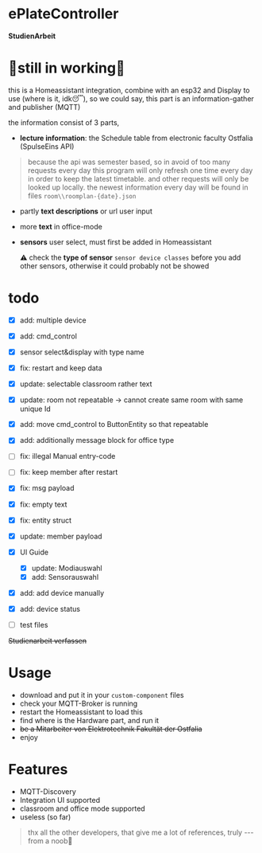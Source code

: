 # ePlateController

**StudienArbeit**

# 🚧still in working🚧

this is a Homeassistant integration, combine with an esp32 and Display to use (where is it, idk😴), so we could say, this part is an information-gather and publisher (MQTT)

the information consist of 3 parts, 
- **lecture information**: the Schedule table from electronic faculty Ostfalia (SpulseEins API)
> because the api was semester based, so in avoid of too many requests every day this program will only refresh one time every day in order to keep the latest timetable. and other requests will only be looked up locally. the newest information every day will be found in files `room\\roomplan-{date}.json`
- partly **text descriptions** or url
  user input

- more **text** in office-mode

- **sensors**
  user select, must first be added in Homeassistant

  ⚠ check the **type of sensor** `sensor device classes` before you add other sensors, otherwise it could  probably not be showed

# todo

- [x] add: multiple device
- [x] add: cmd_control
- [x] sensor select&display with type name
- [x] fix: restart and keep data
- [x] update: selectable classroom rather text
- [x] update: room not repeatable -> cannot create same room with same unique Id
- [x] add: move cmd_control to ButtonEntity so that repeatable 
- [x] add: additionally message block for office type 
- [ ] fix: illegal Manual entry-code 
- [ ] fix: keep member after restart
- [x] fix: msg payload

- [x] fix: empty text
- [x] fix: entity struct
- [x] update: member payload
- [x] UI Guide
  - [x] update: Modiauswahl 
  - [x] add: Sensorauswahl

- [x] add: add device manually
- [x] add: device status
- [ ] test files

~~Studienarbeit verfassen~~


# Usage
- download and put it in your `custom-component` files
- check your MQTT-Broker is running
- restart the Homeassistant to load this
- find where is the Hardware part, and run it
- ~~be a Mitarbeiter von Elektrotechnik Fakultät der Ostfalia~~ 
- enjoy

# Features
- MQTT-Discovery
- Integration UI supported
- classroom and office mode supported
- useless (so far)

> thx all the other developers, that give me a lot of references, truly
> ---from a noob🥰

